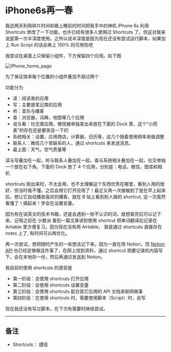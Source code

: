 # iPhone6s再一春


我这两天利用碎片时间和晚上睡前的时间把我手中的神机 iPhone 6s 利用 Shortcuts 修改了一下功能。也许已经有很多人使用过 Shortcuts 了。但这对我来说是第一次半深度使用。之所以说半深度是因为现在还没有尝试运行脚本，如果加上 Run Script 的话会再上 100% 的可用性吧

我尝试在桌面上只保留小组件，下方保留四个应用。如下图

![iPhone_home_page](https://cdn.jsdelivr.net/gh/nerd010/aImgsCloud@main/blogs/iPhone_home_page.6f1nx3jre680.png)

为了保证效率每个位置的小组件叠加不超过两个

功能分为

- 读：阅读类的应用
- 写：主要是笔记类的应用
- 听：音乐与播客
- 查：浏览器，词典，地图等几个应用
- 说与看：社交类应用，微信被单独拿出来放在下面的 Dock 里，这个“小而美”的存在还是要突显一下的
- 系统相关：设置，应用商店，计算器，日历等，这几个随着使用频率来做调整
- 联系人：微信几个常联系的人，通过 shortcuts 来发送消息。
- 最上面：天气，空气质量等

读与写叠加在一起，听与联系人叠加在一起，查与系统相关叠加在一起，社交单独一个放在右下角。下面的 Dock 放了 4 个应用，分别是：电话，微信，图库和相机

shortcuts 刚出来时，不太会用，也不太理解这个东西优秀在哪里，看别人用的很好，但当时我不懂。之后会用它打开应用了！最近又再一次接触到了是在早上起床后，想让它自动播放喜欢的播客，就在 B 站上看到别人做的 shortcut, 这一次竟然看懂了！搞起来！学会在设置变量。

因为有在读英文的技术书箱，还是会遇到一些不认识的词，就想查完后可以记下来，记得之前在 少数派 看到一篇文章讲到使用 shortcut 把单词翻译后记录在 Airtable 里方便复习。因为现在没有用 Airtable， 我是通过 shortcuts 直接存在 notes 上了, 有时间可以再优化。

再一次尝试，想把随时产生的一些想法记下来。因为一直在用 Notion，而 [Notion API](https://developers.notion.com/) 也已经足够做这件事了，在网上找到资料，通过 shortcut 把要记录的内容写下，会在本地存一份，然后再通过发送到 Notion。

我目前的使用 shortcuts 的感受是

- 第一阶段：会使用 shortcuts 打开应用
- 第二阶段：会使用 shortcuts 设置变量
- 第三阶段：会使用 shortcuts 配合其它应用的 API 文档来联网做事
- 第四阶段：在使用 shortcuts 时，需要使用脚本（Script）时，会写

现在我还没有写过脚本。在下次有需要时继续尝试。

---

## 备注

- Shortcuts： 捷径


